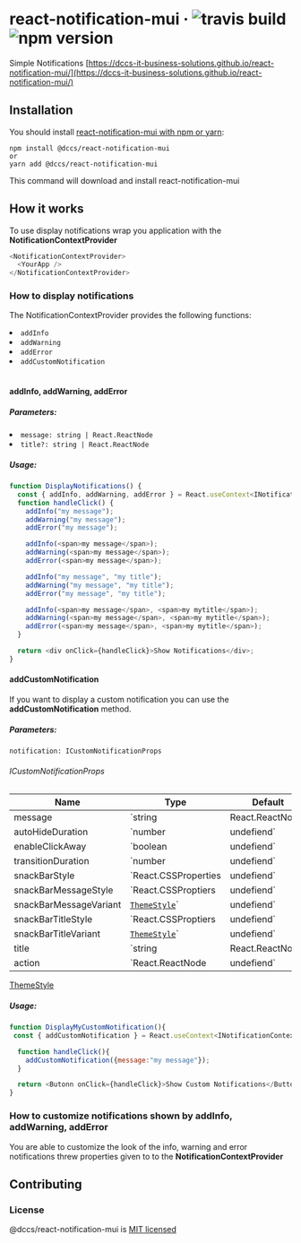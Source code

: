 # react-notification-mui &middot; ![travis build](https://img.shields.io/travis/DCCS-IT-Business-Solutions/react-notification-mui.svg) ![npm version](https://img.shields.io/npm/v/@dccs/react-notification-mui.svg)

Simple Notifications [https://dccs-it-business-solutions.github.io/react-notification-mui/](https://dccs-it-business-solutions.github.io/react-notification-mui/)

## Installation

You should install [react-notification-mui with npm or yarn](https://www.npmjs.com/package/@dccs/react-notification-mui):

    npm install @dccs/react-notification-mui
    or
    yarn add @dccs/react-notification-mui

This command will download and install react-notification-mui

## How it works

To use display notifications wrap you application with the **NotificationContextProvider**

```javascript
<NotificationContextProvider>
  <YourApp />
</NotificationContextProvider>
```

### How to display notifications

The NotificationContextProvider provides the following functions:

<li><code>addInfo</code></li>
<li><code>addWarning</code></li>
<li><code>addError</code></li>
<li><code>addCustomNotification</code></li>

<br>

#### addInfo, addWarning, addError

##### Parameters:

<li><code>message: string | React.ReactNode</code></li>
<li><code>title?: string | React.ReactNode</code></li>

##### Usage:

```javascript
function DisplayNotifications() {
  const { addInfo, addWarning, addError } = React.useContext<INotificationContext>(NotificationContext);
  function handleClick() {
    addInfo("my message");
    addWarning("my message");
    addError("my message");

    addInfo(<span>my message</span>);
    addWarning(<span>my message</span>);
    addError(<span>my message</span>);

    addInfo("my message", "my title");
    addWarning("my message", "my title");
    addError("my message", "my title");

    addInfo(<span>my message</span>, <span>my mytitle</span>);
    addWarning(<span>my message</span>, <span>my mytitle</span>);
    addError(<span>my message</span>, <span>my mytitle</span>);
  }

  return <div onClick={handleClick}>Show Notifications</div>;
}
```

#### addCustomNotification

If you want to display a custom notification you can use the **addCustomNotification** method.

##### Parameters:

<code>notification: ICustomNotificationProps</code>

###### ICustomNotificationProps

| Name                   | Type                                                                                                                                 | Default                                         |
| ---------------------- | ------------------------------------------------------------------------------------------------------------------------------------ | ----------------------------------------------- |
| message                | `string|React.ReactNode`                                                                                                             |                                                 |
| autoHideDuration       | `number|undefiend`                                                                                                                   | `undefined`                                     |
| enableClickAway        | `boolean|undefiend`                                                                                                                  | `false`                                         |
| transitionDuration     | `number|undefiend`                                                                                                                   | `750`                                           |
| snackBarStyle          | `React.CSSProperties|undefiend`                                                                                                      | `undefined`                                     |
| snackBarMessageStyle   | `React.CSSProptiers|undefiend`                                                                                                       | `undefined`                                     |
| snackBarMessageVariant | [`ThemeStyle`](https://github.com/mui-org/material-ui/blob/master/packages/material-ui/src/styles/createTypography.d.ts)`|undefiend` | `body1`                                         |
| snackBarTitleStyle     | `React.CSSProptiers|undefiend`                                                                                                       | `undefined`                                     |
| snackBarTitleVariant   | [`ThemeStyle`](https://github.com/mui-org/material-ui/blob/master/packages/material-ui/src/styles/createTypography.d.ts)`|undefiend` | `h6`                                            |
| title                  | `string|React.ReactNode|undefiend`                                                                                                   | `undefined`                                     |
| action                 | `React.ReactNode|undefiend`                                                                                                          | a close button, that dissmises the notification |

[ThemeStyle](https://github.com/mui-org/material-ui/blob/master/packages/material-ui/src/styles/createTypography.d.ts)

##### Usage:

```javascript
function DisplayMyCustomNotification(){
 const { addCustomNotification } = React.useContext<INotificationContext>(NotificationContext);

  function handleClick(){
    addCustomNotification({message:"my message"});
  }

  return <Butonn onClick={handleClick}>Show Custom Notifications</Button>
}
```

### How to customize notifications shown by addInfo, addWarning, addError

You are able to customize the look of the info, warning and error notifications threw properties given to to the **NotificationContextProvider**

## Contributing

### License

@dccs/react-notification-mui is [MIT licensed](https://github.com/facebook/react/blob/master/LICENSE)
